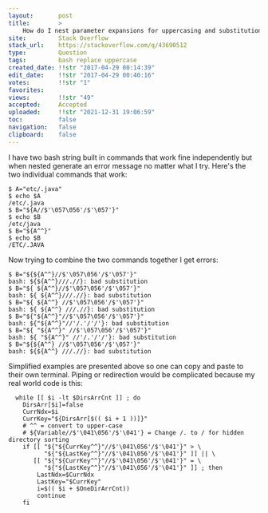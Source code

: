 ```yaml
---
layout:       post
title:        >
    How do I nest parameter expansions for uppercasing and substitution in Bash?
site:         Stack Overflow
stack_url:    https://stackoverflow.com/q/43690512
type:         Question
tags:         bash replace uppercase
created_date: !!str "2017-04-29 00:14:39"
edit_date:    !!str "2017-04-29 00:40:16"
votes:        !!str "1"
favorites:    
views:        !!str "49"
accepted:     Accepted
uploaded:     !!str "2021-12-31 19:06:59"
toc:          false
navigation:   false
clipboard:    false
---
```


I have two bash string built in commands that work fine independently but when nested generate an error message no matter what I try. Here's the two individual commands that work:

``` 
$ A="etc/.java"
$ echo $A
/etc/.java
$ B="${A//$'\057\056'/$'\057'}"
$ echo $B
/etc/java
$ B="${A^^}"
$ echo $B
/ETC/.JAVA

```

Now trying to combine the two commands together I get errors:

``` 
$ B="${${A^^}//$'\057\056'/$'\057'}"
bash: ${${A^^}///.//}: bad substitution
$ B="${ ${A^^}//$'\057\056'/$'\057'}"
bash: ${ ${A^^}///.//}: bad substitution
$ B="${ ${A^^} //$'\057\056'/$'\057'}"
bash: ${ ${A^^} ///.//}: bad substitution
$ B="${"${A^^}"//$'\057\056'/$'\057'}"
bash: ${"${A^^}"//'/.'/'/'}: bad substitution
$ B="${ "${A^^}" //$'\057\056'/$'\057'}"
bash: ${ "${A^^}" //'/.'/'/'}: bad substitution
$ B="${${A^^} //$'\057\056'/$'\057'}"
bash: ${${A^^} ///.//}: bad substitution

```

Simplified examples are presented above so one can copy and paste to their own terminal. Piping or redirection would be complicated because my real world code is this:

``` 
  while [[ $i -lt $DirsArrCnt ]] ; do
    DirsArr[$i]=false
    CurrNdx=$i
    CurrKey="${DirsArr[$(( $i + 1 ))]}"
    # ^^ = convert to upper-case
    # ${Variable//$'\041\056'/$'\041'} = Change /. to / for hidden directory sorting
    if [[ "${"${CurrKey^^}"//$'\041\056'/$'\041'}" > \
          "${"${LastKey^^}"//$'\041\056'/$'\041'}" ]] || \
       [[ "${"${CurrKey^^}"//$'\041\056'/$'\041'}" = \
          "${"${LastKey^^}"//$'\041\056'/$'\041'}" ]] ; then
        LastNdx=$CurrNdx
        LastKey="$CurrKey"
        i=$(( $i + $OneDirArrCnt))
        continue
    fi

```

